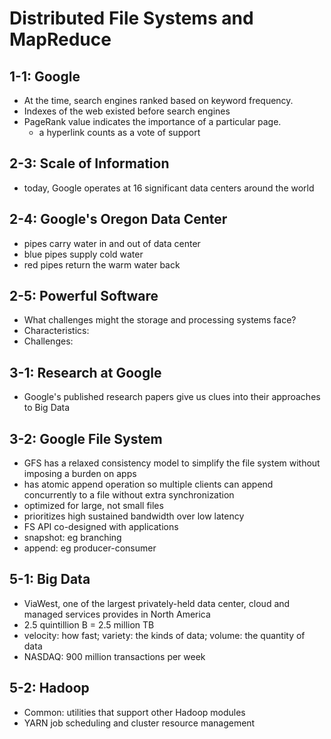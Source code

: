 # Distributed File Systems and MapReduce

## 1-1: Google

* At the time, search engines ranked based on keyword frequency.
* Indexes of the web existed before search engines
* PageRank value indicates the importance of a particular page.
	* a hyperlink counts as a vote of support

## 2-3: Scale of Information

* today, Google operates at 16 significant data centers around the world

## 2-4: Google's Oregon Data Center

* pipes carry water in and out of data center
* blue pipes supply cold water
* red pipes return the warm water back

## 2-5: Powerful Software

* What challenges might the storage and processing systems face?
* Characteristics:
* Challenges:

## 3-1: Research at Google

* Google's published research papers give us clues into their approaches to Big Data

## 3-2: Google File System

* GFS has a relaxed consistency model to simplify the file system without imposing a burden on apps
* has atomic append operation so multiple clients can append concurrently to a file without extra synchronization
* optimized for large, not small files
* prioritizes high sustained bandwidth over low latency
* FS API co-designed with applications
* snapshot: eg branching
* append: eg producer-consumer

## 5-1: Big Data

* ViaWest, one of the largest privately-held data center, cloud and managed services provides in North America
* 2.5 quintillion B = 2.5 million TB
* velocity: how fast; variety: the kinds of data; volume: the quantity of data
* NASDAQ: 900 million transactions per week

## 5-2: Hadoop

* Common: utilities that support other Hadoop modules
* YARN job scheduling and cluster resource management

